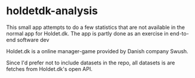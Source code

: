 # holdetdk-analysis

This small app attempts to do a few statistics that are not available in the normal app for Holdet.dk. The app is partly done as an exercise in end-to-end software dev

Holdet.dk is a online manager-game provided by Danish company Swush.

Since I'd prefer not to include datasets in the repo, all datasets is are fetches from Holdet.dk's open API.